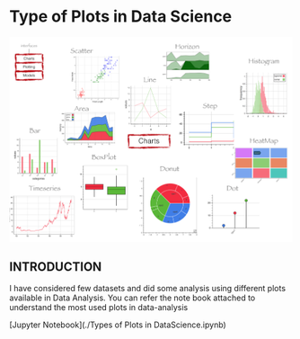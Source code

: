# Type of Plots in Data Science
![image.png](./TypesOfPlots.png)

## INTRODUCTION
I have considered few datasets and did some analysis using different plots available in Data Analysis.
You can refer the note book attached to understand the most used plots in data-analysis

[Jupyter Notebook](./Types of Plots in DataScience.ipynb)
